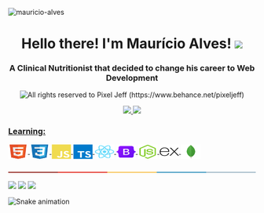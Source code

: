 <p align="left"><img src="https://komarev.com/ghpvc/?username=mauricio-alves" alt="mauricio-alves" /></p>
<h1 align="center"> Hello there! I'm Maurício Alves! <img src="https://user-images.githubusercontent.com/57202531/176981094-cabbdcff-e775-4457-8c42-5baf567c6a1c.png" width="80px"></h1>
<h3 align="center">A Clinical Nutritionist that decided to change his career to Web Development</h3>
<p align="center">
 <img alt="All rights reserved to Pixel Jeff (https://www.behance.net/pixeljeff)" src="https://mir-s3-cdn-cf.behance.net/project_modules/1400_opt_1/9afe0493484903.5e66500f8dea4.gif" width="60%"/>
</p> 

<div align="center">
  <a href="https://github.com/mauricio-alves">
  <img height="160em" src="https://github-readme-stats.vercel.app/api?username=mauricio-alves&show_icons=true&theme=tokyonight&include_all_commits=true&count_private=true"/>
  <img height="160em" src="https://github-readme-stats.vercel.app/api/top-langs/?username=mauricio-alves&layout=compact&langs_count=7&theme=tokyonight"/>
</div>
  
<div style="display: inline_block">
  <h3 align="left">Learning:</h3>  
  <img align="center" alt="html icon" height="30" width="40" src="https://raw.githubusercontent.com/devicons/devicon/master/icons/html5/html5-original.svg">
  <img align="center" alt="css icon" height="30" width="40" src="https://raw.githubusercontent.com/devicons/devicon/master/icons/css3/css3-original.svg"> 
  <img align="center" alt="js icon" height="30" width="40" src="https://raw.githubusercontent.com/devicons/devicon/master/icons/javascript/javascript-plain.svg">
  <img align="center" alt="ts icon" height="30" width="40" src="https://raw.githubusercontent.com/devicons/devicon/master/icons/typescript/typescript-plain.svg">
  <img align="center" alt="react icon" height="30" width="40" src="https://raw.githubusercontent.com/devicons/devicon/master/icons/react/react-original.svg">  
  <img align="center" alt="bootstrap icon" height="30" width="40" src="https://github.com/devicons/devicon/blob/master/icons/bootstrap/bootstrap-original.svg">
  <img align="center" alt="nodeJS icon" height="30" width="40" src="https://github.com/devicons/devicon/blob/master/icons/nodejs/nodejs-original.svg">
  <img align="center" alt="express icon" height="30" width="40" src="https://github.com/devicons/devicon/blob/master/icons/express/express-original.svg">
  <img align="center" alt="mongoDB icon" height="30" width="40" src="https://github.com/devicons/devicon/blob/master/icons/mongodb/mongodb-original.svg"> 
</div>
    
 [![-----------------------------------------------------](https://raw.githubusercontent.com/fcsouza/fcsouza/master/.github/colored.png)](#installation)
 
<div> 
 <a href="https://instagram.com/mauricioalvesreal" target="_blank"><img src="https://img.shields.io/badge/-Instagram-%23E4405F?style=for-the-badge&logo=instagram&logoColor=white" target="_blank"></a>
  <a href = "mailto:mauricioalvesnutri@gmail.com"><img src="https://img.shields.io/badge/Gmail-D14836?style=for-the-badge&logo=gmail&logoColor=white" target="_blank"></a>
  <a href="https://www.linkedin.com/in/mauricio-oliveira-alves" target="_blank"><img src="https://img.shields.io/badge/-LinkedIn-%230077B5?style=for-the-badge&logo=linkedin&logoColor=white" target="_blank"></a> 
 
  ![Snake animation](https://github.com/mauricio-alves/mauricio-alves/blob/output/github-contribution-grid-snake.svg) 
</div>
